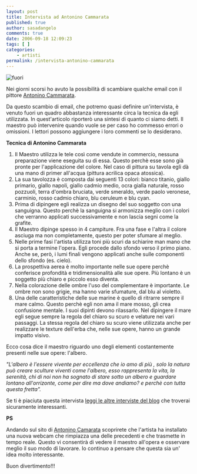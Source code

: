 ```yaml
---
layout: post
title: Intervista ad Antonino Cammarata
published: true
author: sasadangelo
comments: true
date: 2006-09-18 12:09:23
tags: [ ]
categories:
    - artisti
permalink: /intervista-antonino-cammarata
---
```


![fuori](https://www.disegnoepittura.it/wp-content/uploads/fuori.jpg "fuori")

Nei giorni scorsi ho avuto la possibilità di scambiare qualche email con il pittore [Antonino Cammarata](https://www.disegnoepittura.it/antonino-cammarata/).

Da questo scambio di email, che potremo quasi definire un'intervista, è venuto fuori un quadro abbastanza interessante circa la tecnica da egli utilizzata. In quest'articolo riporterò una sintesi di quanto ci siamo detti. Il maestro può intervenire quando vuole se per caso ho commesso errori o omissioni. I lettori possono aggiungere i loro commenti se lo desiderano.

**Tecnica di Antonino Cammarata**

1. Il Maestro utilizza le tele così come vendute in commercio, nessuna preparazione viene eseguita su di essa. Questo perchè esse sono già pronte per l'applicazione del colore. Nel caso di pittura su tavola egli dà una mano di primer all'acqua (pittura acrilica opaca atossica).
2. La sua tavolozza è composta dai seguenti 13 colori: bianco titanio, giallo primario, giallo napoli, giallo cadmio medio, ocra gialla naturale, rosso pozzuoli, terra d'ombra bruciata, verde smeraldo, verde paolo veronese, carminio, rosso cadmio chiaro, blu ceruleum e blu cyan.
3. Prima di dipingere egli realizza un disegno del suo soggetto con una sanguigna. Questo perchè la sanguigna si armonizza meglio con i colori che verranno applicati successivamente e non lascia segni come la grafite.
4. Il Maestro dipinge spesso in 4 campiture. Fra una fase e l'altra il colore asciuga ma non completamente, questo per poter sfumare al meglio.
5. Nelle prime fasi l'artista utilizza toni più scuri da schiarire man mano che si porta a termine l'opera. Egli procede dallo sfondo verso il primo piano. Anche se, però, i lumi finali vengono applicati anche sulle componenti dello sfondo (es. cielo).
6. La prospettiva aerea è molto importante nelle sue opere perchè conferisce profondità e tridimensionalità alle sue opere. Più lontano è un soggetto più chiaro e piccolo esso diventa.
7. Nella colorazione delle ombre l'uso del complementare è importante. Le ombre non sono grigie, ma hanno varie sfumature, dal blu al violetto.
8. Una delle caratteristiche delle sue marine è quello di ritrarre sempre il mare calmo. Questo perchè egli non ama il mare mosso, gli crea confusione mentale. I suoi dipinti devono rilassarlo. Nel dipingere il mare egli segue sempre la regola del chiaro su scuro e velature nei vari passaggi. La stessa regola del chiaro su scuro viene utilizzata anche per realizzare le texture dell'erba che, nelle sue opere, hanno un grande impatto visivo.

Ecco cosa dice il maestro riguardo uno degli elementi costantemente presenti nelle sue opere: l'albero.

_"L'albero è l'essere vivente per eccellenza che io amo di più , solo la natura può creare sculture viventi come l'albero, esso rappresenta la vita, la serenità, chi di noi non ha sognato di stare sotto un albero e guardare lontano all'orrizonte, come per dire ma dove andiamo? e perchè con tutta questa fretta"._

Se ti è piaciuta questa intervista [leggi le altre interviste del blog](https://www.disegnoepittura.it/tag/interviste/) che troverai sicuramente interessanti.

**PS**

Andando sul sito di [Antonino Camarata](http://www.artewebcam.com/) scoprirete che l'artista ha installato una nuova webcam che rimpiazza una delle precedenti e che trasmette in tempo reale. Questo vi consentirà di vedere il maestro all'opera e osservare meglio il suo modo di lavorare. Io continuo a pensare che questa sia un' idea molto interessante.

Buon divertimento!!!
